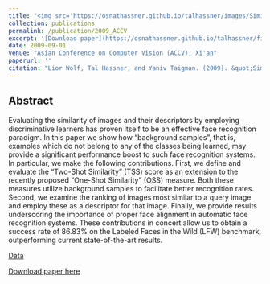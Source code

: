 ```yaml
---
title: "<img src='https://osnathassner.github.io/talhassner/images/Similarity Scores - Icon.jpg' width='80'> Similarity Scores based on Background Samples"
collection: publications
permalink: /publication/2009_ACCV
excerpt: '[Download paper](https://osnathassner.github.io/talhassner/files/ACCV09WolfHassnerTaigman.pdf) '
date: 2009-09-01
venue: "Asian Conference on Computer Vision (ACCV), Xi'an"
paperurl: ''
citation: "Lior Wolf, Tal Hassner, and Yaniv Taigman. (2009). &quot;Similarity Scores based on Background Samples.&quot; <i>Asian Conference on Computer Vision (ACCV), Xi'an</i>."
---
```


Abstract
------
Evaluating the similarity of images and their descriptors by employing discriminative learners has proven itself to be an effective face recognition paradigm. In this paper we show how “background samples”, that is, examples which do not belong to any of the classes being learned, may provide a significant performance boost to such face recognition systems. In particular, we make the following contributions. First, we define and evaluate the “Two-Shot Similarity” (TSS) score as an extension to the recently proposed “One-Shot Similarity” (OSS) measure. Both these measures utilize background samples to facilitate better recognition rates. Second, we examine the ranking of images most similar to a query image and employ these as a descriptor for that image. Finally, we provide results underscoring the importance of proper face alignment in automatic face recognition systems. These contributions in concert allow us to obtain a success rate of 86.83% on the Labeled Faces in the Wild (LFW) benchmark, outperforming current state-of-the-art results. 

[Data](https://www.openu.ac.il/home/hassner/data/lfwa/)

[Download paper here](http://osnathassner.github.io/talhassner/files/ACCV09WolfHassnerTaigman.pdf)

